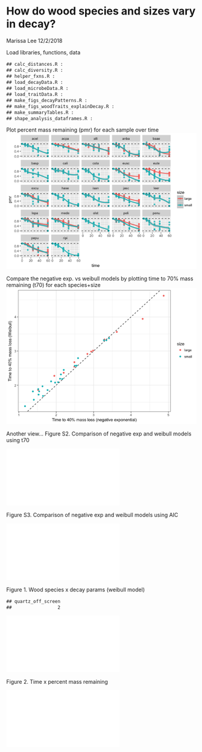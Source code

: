 How do wood species and sizes vary in decay?
================
Marissa Lee
12/2/2018

Load libraries, functions, data

    ## calc_distances.R :
    ## calc_diversity.R :
    ## helper_fxns.R :
    ## load_decayData.R :
    ## load_microbeData.R :
    ## load_traitData.R :
    ## make_figs_decayPatterns.R :
    ## make_figs_woodTraits_explainDecay.R :
    ## make_summaryTables.R :
    ## shape_analysis_dataframes.R :

Plot percent mass remaining (pmr) for each sample over time ![](decayPatterns_files/figure-markdown_github/unnamed-chunk-2-1.png)

Compare the negative exp. vs weibull models by plotting time to 70% mass remaining (t70) for each species+size ![](decayPatterns_files/figure-markdown_github/unnamed-chunk-3-1.png)

Another view... Figure S2. Comparison of negative exp and weibull models using t70

![](output/figures/supplementary/compare_t60.pdf)

Figure S3. Comparison of negative exp and weibull models using AIC

![](output/figures/supplementary/compare_aic.pdf)

Figure 1. Wood species x decay params (weibull model)

    ## quartz_off_screen 
    ##                 2

![](output/figures/maintext/decayfits.pdf)

Figure 2. Time x percent mass remaining

![](output/figures/maintext/pmr_byStem.pdf)
